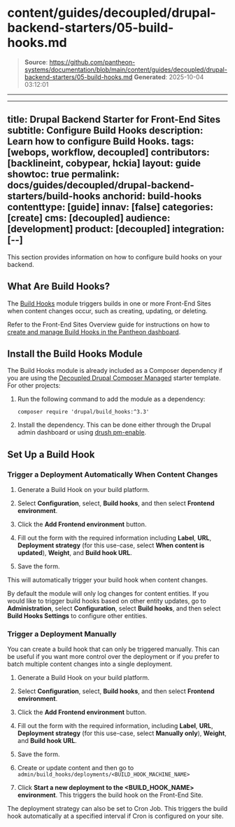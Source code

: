 # content/guides/decoupled/drupal-backend-starters/05-build-hooks.md

> **Source**: https://github.com/pantheon-systems/documentation/blob/main/content/guides/decoupled/drupal-backend-starters/05-build-hooks.md
> **Generated**: 2025-10-04 03:12:01

---

---
title: Drupal Backend Starter for Front-End Sites
subtitle: Configure Build Hooks
description: Learn how to configure Build Hooks.
tags: [webops, workflow, decoupled]
contributors: [backlineint, cobypear, hckia]
layout: guide
showtoc: true
permalink: docs/guides/decoupled/drupal-backend-starters/build-hooks
anchorid: build-hooks
contenttype: [guide]
innav: [false]
categories: [create]
cms: [decoupled]
audience: [development]
product: [decoupled]
integration: [--]
---

This section provides information on how to configure build hooks on your backend.

## What Are Build Hooks?

The [Build Hooks](https://www.drupal.org/project/build_hooks) module triggers builds in one or more Front-End Sites when content changes occur, such as creating, updating, or deleting.

Refer to the Front-End Sites Overview guide for instructions on how to [create and manage Build Hooks in the Pantheon dashboard](/guides/decoupled/overview/build-hooks).

## Install the Build Hooks Module

The Build Hooks module is already included as a Composer dependency if you are using the [Decoupled Drupal Composer Managed](https://github.com/pantheon-upstreams/drupal-composer-managed) starter template. For other projects:

1. Run the following command to add the module as a dependency:

      ```bash{promptUser: user}
      composer require 'drupal/build_hooks:^3.3'
      ```

1. Install the dependency. This can be done either through the Drupal admin dashboard or using [drush pm-enable](https://drushcommands.com/drush-9x/pm/pm:enable/).

## Set Up a Build Hook

### Trigger a Deployment Automatically When Content Changes

1. Generate a Build Hook on your build platform.

1. Select **Configuration**, select, **Build hooks**, and then select **Frontend environment**.

1. Click the **Add Frontend environment** button.

1. Fill out the form with the required information including **Label**, **URL**, **Deployment strategy** (for this use-case, select **When content is updated**), **Weight**, and **Build hook URL**.

1. Save the form.

This will automatically trigger your build hook when content changes.

<Alert title="Note"  type="info" >

By default the module will only log changes for content entities. If you would like to trigger build hooks based on other entity updates, go to
**Administration**, select **Configuration**, select **Build hooks**, and then select **Build Hooks Settings** to configure other entities.

</Alert>

### Trigger a Deployment Manually

You can create a build hook that can only be triggered manually. This can be useful if you want more control over the deployment or if you prefer to batch multiple content changes into a single deployment.

1. Generate a Build Hook on your build platform.

1. Select **Configuration**, select, **Build hooks**, and then select **Frontend environment**.

1. Click the **Add Frontend environment** button.

1. Fill out the form with the required information, including **Label**, **URL**, **Deployment strategy** (for this use-case, select **Manually only**), **Weight**, and **Build hook URL**.

1. Save the form.

1. Create or update content and then go to
   `admin/build_hooks/deployments/<BUILD_HOOK_MACHINE_NAME>`

1. Click **Start a new deployment to the <BUILD_HOOK_NAME> environment**. This triggers the build hook on the Front-End Site.

<Alert title="Note"  type="info" >

The deployment strategy can also be set to Cron Job. This triggers the
build hook automatically at a specified interval if Cron is configured on your site.

</Alert>
